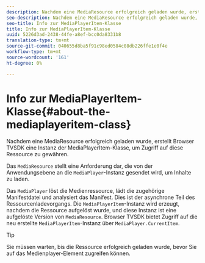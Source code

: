 ```yaml
---
description: Nachdem eine MediaResource erfolgreich geladen wurde, erstellt Browser TVSDK eine Instanz der MediaPlayerItem-Klasse, um Zugriff auf diese Ressource zu gewähren.
seo-description: Nachdem eine MediaResource erfolgreich geladen wurde, erstellt Browser TVSDK eine Instanz der MediaPlayerItem-Klasse, um Zugriff auf diese Ressource zu gewähren.
seo-title: Info zur MediaPlayerItem-Klasse
title: Info zur MediaPlayerItem-Klasse
uuid: 5226d3ad-2438-44fe-a8ef-bcc0da8331b8
translation-type: tm+mt
source-git-commit: 040655d8ba5f91c98ed0584c08db226ffe1e0f4e
workflow-type: tm+mt
source-wordcount: '161'
ht-degree: 0%

---
```



# Info zur MediaPlayerItem-Klasse{#about-the-mediaplayeritem-class}

Nachdem eine MediaResource erfolgreich geladen wurde, erstellt Browser TVSDK eine Instanz der MediaPlayerItem-Klasse, um Zugriff auf diese Ressource zu gewähren.

Das `MediaResource` stellt eine Anforderung dar, die von der Anwendungsebene an die `MediaPlayer`-Instanz gesendet wird, um Inhalte zu laden.

Das `MediaPlayer` löst die Medienressource, lädt die zugehörige Manifestdatei und analysiert das Manifest. Dies ist der asynchrone Teil des Ressourcenladevorgangs. Die `MediaPlayerItem`-Instanz wird erzeugt, nachdem die Ressource aufgelöst wurde, und diese Instanz ist eine aufgelöste Version von `MediaResource`. Browser TVSDK bietet Zugriff auf die neu erstellte `MediaPlayerItem`-Instanz über `MediaPlayer.CurrentItem`.

>[!TIP]
>
>Sie müssen warten, bis die Ressource erfolgreich geladen wurde, bevor Sie auf das Medienplayer-Element zugreifen können.

